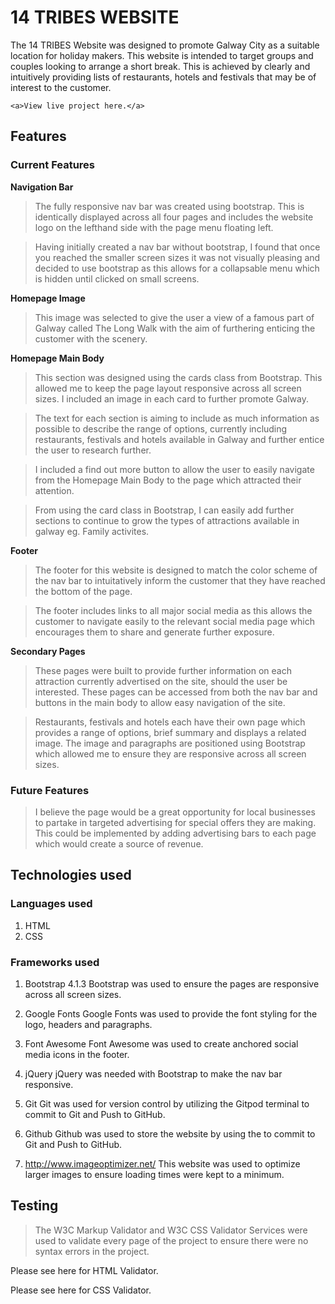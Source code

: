 # 14 TRIBES WEBSITE

The 14 TRIBES Website was designed to promote Galway City as a suitable location for holiday makers. This website is intended to target groups and couples looking to arrange a short break. This is achieved by clearly and intuitively providing lists of restaurants, hotels and festivals that may be of interest to the customer. 

    <a>View live project here.</a>

## Features

### Current Features

**Navigation Bar**

>  The fully responsive nav bar was created using bootstrap. This is identically displayed across all four pages and includes the website logo on the lefthand side with the page menu floating left. 

> Having initially created a nav bar without bootstrap, I found that once you reached the smaller screen sizes it was not visually pleasing and decided to use bootstrap as this allows for a collapsable menu which is hidden until clicked on small screens.

**Homepage Image**

> This image was selected to give the user a view of a famous part of Galway called The Long Walk with the aim of furthering enticing the customer with the scenery.

**Homepage Main Body**

> This section was designed using the cards class from Bootstrap. This allowed me to keep the page layout responsive across all screen sizes. I included an image in each card to further promote Galway.

> The text for each section is aiming to include as much information as possible to describe the range of options, currently including restaurants, festivals and hotels available in Galway and further entice the user to research further.

> I included a find out more button to allow the user to easily navigate from the Homepage Main Body to the page which attracted their attention.

> From using the card class in Bootstrap, I can easily add further sections to continue to grow the types of attractions available in galway eg. Family activites.

**Footer**

> The footer for this website is designed to match the color scheme of the nav bar to intuitatively inform the customer that they have reached the bottom of the page.

> The footer includes links to all major social media as this allows the customer to navigate easily to the relevant social media page which encourages them to share and generate further exposure.

**Secondary Pages**

> These pages were built to provide further information on each attraction currently advertised on the site, should the user be interested. These pages can be accessed from both the nav bar and buttons in the main body to allow easy navigation of the site. 

> Restaurants, festivals and hotels each have their own page which provides a range of options, brief summary and displays a related image. The image and paragraphs are positioned using Bootstrap which allowed me to ensure they are responsive across all screen sizes.

### Future Features

> I believe the page would be a great opportunity for local businesses to partake in targeted advertising for special offers they are making. This could be implemented by adding advertising bars to each page which would create a source of revenue.

## Technologies used

### Languages used

1. HTML
2. CSS

### Frameworks used

1. Bootstrap 4.1.3
Bootstrap was used to ensure the pages are responsive across all screen sizes. 

2. Google Fonts
Google Fonts was used to provide the font styling for the logo, headers and paragraphs.

3. Font Awesome
Font Awesome was used to create anchored social media icons in the footer. 

4. jQuery
jQuery was needed with Bootstrap to make the nav bar responsive.

5. Git
Git was used for version control by utilizing the Gitpod terminal to commit to Git and Push to GitHub.

6. Github
Github was used to store the website by using the to commit to Git and Push to GitHub.

7. http://www.imageoptimizer.net/
This website was used to optimize larger images to ensure loading times were kept to a minimum.

## Testing

> The W3C Markup Validator and W3C CSS Validator Services were used to validate every page of the project to ensure there were no syntax errors in the project.

Please see here for HTML Validator.

Please see here for CSS Validator.


